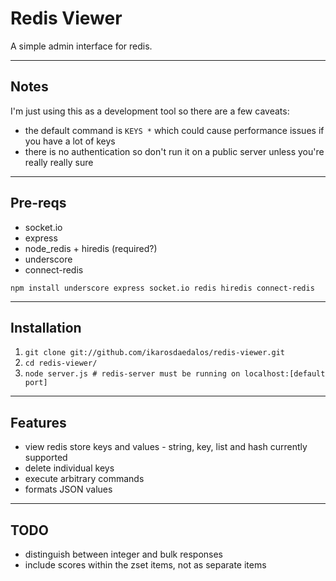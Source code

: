 Redis Viewer
============
A simple admin interface for redis.

----------

Notes
-----
I'm just using this as a development tool so there are a few caveats:

* the default command is `KEYS *` which could cause performance issues if you have a lot of keys
* there is no authentication so don't run it on a public server unless you're really really sure

----------

Pre-reqs
-------------
* socket.io
* express
* node_redis + hiredis (required?)
* underscore
* connect-redis

`npm install underscore express socket.io redis hiredis connect-redis`

----------

Installation
------------
1. `git clone git://github.com/ikarosdaedalos/redis-viewer.git`
2. `cd redis-viewer/`
3. `node server.js # redis-server must be running on localhost:[default port]`

----------

Features
--------
* view redis store keys and values - string, key, list and hash currently supported
* delete individual keys
* execute arbitrary commands
* formats JSON values

----------

TODO
----
* distinguish between integer and bulk responses
* include scores within the zset items, not as separate items
